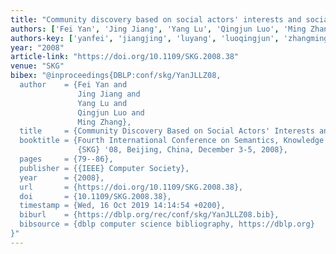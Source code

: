 ```yaml
---
title: "Community discovery based on social actors' interests and social relationships"
authors: ['Fei Yan', 'Jing Jiang', 'Yang Lu', 'Qingjun Luo', 'Ming Zhang 0004']
authors-key: ['yanfei', 'jiangjing', 'luyang', 'luoqingjun', 'zhangming']
year: "2008"
article-link: "https://doi.org/10.1109/SKG.2008.38"
venue: "SKG"
bibex: "@inproceedings{DBLP:conf/skg/YanJLLZ08,
  author    = {Fei Yan and
               Jing Jiang and
               Yang Lu and
               Qingjun Luo and
               Ming Zhang},
  title     = {Community Discovery Based on Social Actors' Interests and Social Relationships},
  booktitle = {Fourth International Conference on Semantics, Knowledge and Grid,
               {SKG} '08, Beijing, China, December 3-5, 2008},
  pages     = {79--86},
  publisher = {{IEEE} Computer Society},
  year      = {2008},
  url       = {https://doi.org/10.1109/SKG.2008.38},
  doi       = {10.1109/SKG.2008.38},
  timestamp = {Wed, 16 Oct 2019 14:14:54 +0200},
  biburl    = {https://dblp.org/rec/conf/skg/YanJLLZ08.bib},
  bibsource = {dblp computer science bibliography, https://dblp.org}
}"
---
```

